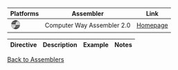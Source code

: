 
|Platforms|Assembler|Link
|-|-|-|
|<img src="../images/sphere.png" width="24">|Computer Way Assembler 2.0|[Homepage]()|

|<b>Directive<b>|<b>Description|Example|Notes|
|-|-|-|-|

[Back to Assemblers](../ASSEMBLERS.md)